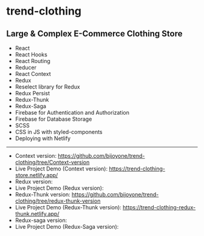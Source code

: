# trend-clothing
## Large &amp; Complex E-Commerce Clothing Store  
 
 - React
 - React Hooks
 - React Routing
 - Reducer
 - React Context
 - Redux
 - Reselect library for Redux
 - Redux Persist
 - Redux-Thunk
 - Redux-Saga
 - Firebase for Authentication and Authorization 
 - Firebase for Database Storage
 - SCSS
 - CSS in JS with styled-components
 - Deploying with Netlify

------
 - Context version:
https://github.com/bijoyone/trend-clothing/tree/Context-version
 - Live Project Demo (Context version): 
https://trend-clothing-store.netlify.app/
- Redux version: 
- Live Project Demo (Redux version):  
- Redux-Thunk version: https://github.com/bijoyone/trend-clothing/tree/redux-thunk-version
- Live Project Demo (Redux-Thunk version): 
 https://trend-clothing-redux-thunk.netlify.app/ 
- Redux-saga version:
- Live Project Demo (Redux-Saga version):  


